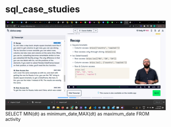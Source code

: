 # sql_case_studies
![Alt Text](https://github.com/nmrtm/sql_case_studies/blob/4c90693021396336c49606af96217d6bbaca4d39/Screenshot%20(28).png)
SELECT MIN(dt) as minimum_date,MAX(dt) as maximum_date
FROM activity
